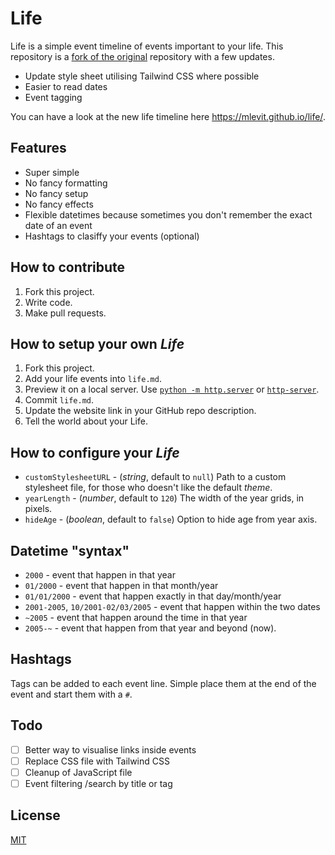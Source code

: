 # Life

Life is a simple event timeline of events important to your life. This repository is a [fork of the original](https://github.com/cheeaun/life) repository with a few updates.

- Update style sheet utilising Tailwind CSS where possible
- Easier to read dates
- Event tagging

You can have a look at the new life timeline here https://mlevit.github.io/life/.

## Features

- Super simple
- No fancy formatting
- No fancy setup
- No fancy effects
- Flexible datetimes because sometimes you don't remember the exact date of an event
- Hashtags to clasiffy your events (optional)

## How to contribute

1. Fork this project.
2. Write code.
3. Make pull requests.

## How to setup your own _Life_

1. Fork this project.
2. Add your life events into `life.md`.
3. Preview it on a local server. Use [`python -m http.server`](https://docs.python.org/3/library/http.server.html) or [`http-server`](https://github.com/nodeapps/http-server).
4. Commit `life.md`.
5. Update the website link in your GitHub repo description.
6. Tell the world about your Life.

## How to configure your _Life_

- `customStylesheetURL` - (_string_, default to `null`) Path to a custom stylesheet file, for those who doesn't like the default _theme_.
- `yearLength` - (_number_, default to `120`) The width of the year grids, in pixels.
- `hideAge` - (_boolean_, default to `false`) Option to hide age from year axis.

## Datetime "syntax"

- `2000` - event that happen in that year
- `01/2000` - event that happen in that month/year
- `01/01/2000` - event that happen exactly in that day/month/year
- `2001-2005`, `10/2001-02/03/2005` - event that happen within the two dates
- `~2005` - event that happen around the time in that year
- `2005-~` - event that happen from that year and beyond (now).

## Hashtags

Tags can be added to each event line. Simple place them at the end of the event and start them with a `#`.

## Todo

- [ ] Better way to visualise links inside events
- [ ] Replace CSS file with Tailwind CSS
- [ ] Cleanup of JavaScript file
- [ ] Event filtering /search by title or tag

## License

[MIT](https://opensource.org/licenses/MIT)
